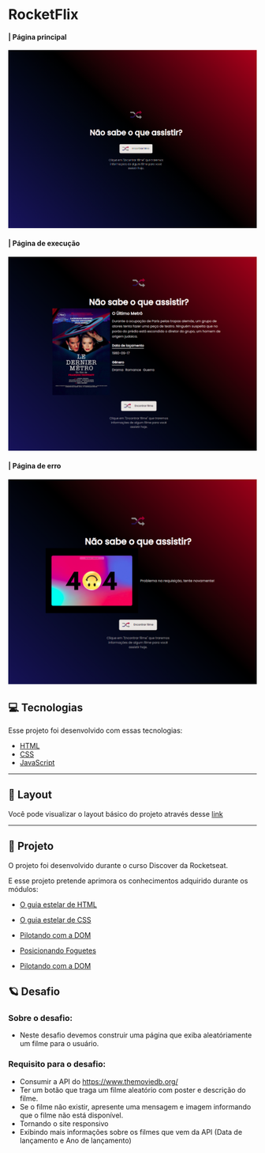 # RocketFlix

#### | Página principal

![Página Principal](./.github/pagina1.png)

#### | Página de execução

![Página Execução](./.github/pagina3.png)

#### | Página de erro

![Página Erro](./.github/pagina2.png)

## 💻 **Tecnologias**

Esse projeto foi desenvolvido com essas tecnologias:

- [HTML](https://developer.mozilla.org/pt-BR/docs/Web/HTML)
- [CSS](https://developer.mozilla.org/pt-BR/docs/Web/CSS)
- [JavaScript](https://developer.mozilla.org/pt-BR/docs/Web/JavaScript)

---

## 🎨 **Layout**

Você pode visualizar o layout básico do projeto através desse [link](<https://www.figma.com/file/5zbplYJ2CueLvuRcufQMqy/DD-%2F-Rocketflix-(Copy)?node-id=302%3A12>)

---

## 🚀 **Projeto**

O projeto foi desenvolvido durante o curso Discover ​da Rocketseat.

E esse projeto pretende aprimora os conhecimentos adquirido durante os módulos:

- [O guia estelar de HTML](https://app.rocketseat.com.br/node/o-guia-estelar-de-html)

- [O guia estelar de CSS](https://app.rocketseat.com.br/node/o-guia-estelar-de-css)

- [Pilotando com a DOM](https://app.rocketseat.com.br/node/pilotando-com-a-dom)

- [Posicionando Foguetes](https://app.rocketseat.com.br/node/posicionando-foguetes)

- [Pilotando com a DOM](https://app.rocketseat.com.br/node/pilotando-com-a-dom)

## :ringed_planet: **Desafio**

### Sobre o desafio:

- Neste desafio devemos construir uma página que exiba aleatóriamente um filme para o usuário.

### Requisito para o desafio:

- Consumir a API do https://www.themoviedb.org/
- Ter um botão que traga um filme aleatório com poster e descrição do filme.
- Se o filme não existir, apresente uma mensagem e imagem informando que o filme não está disponível.
- Tornando o site responsivo
- Exibindo mais informações sobre os filmes que vem da API (Data de lançamento e Ano de lançamento)
